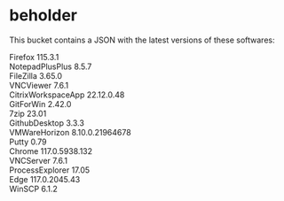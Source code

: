 # beholder
This bucket contains a JSON with the latest versions of these softwares:

Firefox            115.3.1          
NotepadPlusPlus    8.5.7            
FileZilla          3.65.0           
VNCViewer          7.6.1            
CitrixWorkspaceApp 22.12.0.48       
GitForWin          2.42.0           
7zip               23.01            
GithubDesktop      3.3.3            
VMWareHorizon      8.10.0.21964678  
Putty              0.79             
Chrome             117.0.5938.132   
VNCServer          7.6.1            
ProcessExplorer    17.05            
Edge               117.0.2045.43    
WinSCP             6.1.2            



